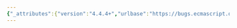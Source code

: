 ```yaml
---
{"_attributes":{"version":"4.4.4+","urlbase":"https://bugs.ecmascript.org/","maintainer":"dherman@mozilla.com"},"bug":{"bug_id":4522,"creation_ts":"2015-08-21 14:15:00 -0700","short_desc":"26.1.14 Reflect.setPrototypeOf: Typo \"propertyKey\"","delta_ts":"2015-10-04 17:20:14 -0700","product":"ECMA-262 Edition 6","component":"editorial issues","version":"unspecified","rep_platform":"All","op_sys":"All","bug_status":"RESOLVED","resolution":"FIXED","priority":"Normal","bug_severity":"normal","everconfirmed":true,"reporter":{"uid":"andrebargull","name":"André Bargull"},"assigned_to":{"uid":"allen","name":"Allen Wirfs-Brock"},"cc":"brterlso","long_desc":[{"commentid":14683,"comment_count":0,"who":{"uid":"andrebargull","name":"André Bargull"},"bug_when":"2015-08-21 14:15:12 -0700","thetext":"26.1.14 Reflect.setPrototypeOf ( target, proto )\n\nTypo \"propertyKey\" -> \"proto\" in preamble"},{"commentid":14791,"comment_count":1,"who":{"uid":"brterlso","name":"Brian Terlson"},"bug_when":"2015-10-04 17:20:14 -0700","thetext":"Fixed in ES2016 Draft."}]}}
---
```

